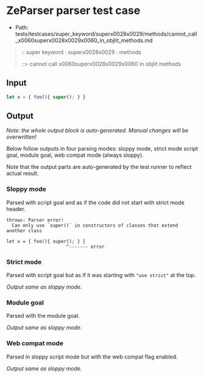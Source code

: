 # ZeParser parser test case

- Path: tests/testcases/super_keyword/superx0028x0029/methods/cannot_call_x0060superx0028x0029x0060_in_objlit_methods.md

> :: super keyword : superx0028x0029 : methods
>
> ::> cannot call x0060superx0028x0029x0060 in objlit methods

## Input


`````js
let x = { foo(){ super(); } }
`````

## Output

_Note: the whole output block is auto-generated. Manual changes will be overwritten!_

Below follow outputs in four parsing modes: sloppy mode, strict mode script goal, module goal, web compat mode (always sloppy).

Note that the output parts are auto-generated by the test runner to reflect actual result.

### Sloppy mode

Parsed with script goal and as if the code did not start with strict mode header.

`````
throws: Parser error!
  Can only use `super()` in constructors of classes that extend another class

let x = { foo(){ super(); } }
                      ^------- error
`````

### Strict mode

Parsed with script goal but as if it was starting with `"use strict"` at the top.

_Output same as sloppy mode._

### Module goal

Parsed with the module goal.

_Output same as sloppy mode._

### Web compat mode

Parsed in sloppy script mode but with the web compat flag enabled.

_Output same as sloppy mode._
